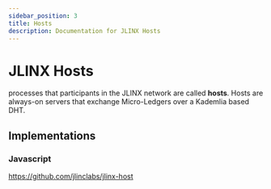 ```yaml
---
sidebar_position: 3
title: Hosts
description: Documentation for JLINX Hosts
---
```


# JLINX Hosts

processes that participants in the JLINX network are called **hosts**. Hosts are always-on servers that exchange Micro-Ledgers over a Kademlia based DHT.


## Implementations

### Javascript

https://github.com/jlinclabs/jlinx-host
